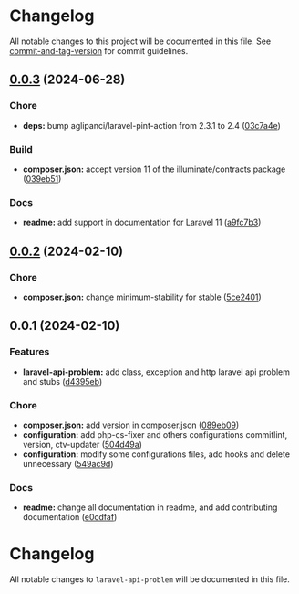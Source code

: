 # Changelog

All notable changes to this project will be documented in this file. See [commit-and-tag-version](https://github.com/absolute-version/commit-and-tag-version) for commit guidelines.

## [0.0.3](https://github.com/pedrosalpr/laravel-api-problem/0.0.2...0.0.3) (2024-06-28)


### Chore

* **deps:** bump aglipanci/laravel-pint-action from 2.3.1 to 2.4 ([03c7a4e](https://github.com/pedrosalpr/laravel-api-problem/commit/03c7a4e88eca93774fbcccfd49f646323d01f298))


### Build

* **composer.json:** accept version 11 of the illuminate/contracts package ([039eb51](https://github.com/pedrosalpr/laravel-api-problem/commit/039eb51eceb63d571f9c837f055b088a3d7c2d1f))


### Docs

* **readme:** add support in documentation for Laravel 11 ([a9fc7b3](https://github.com/pedrosalpr/laravel-api-problem/commit/a9fc7b3f6371c0c6252793620f8ee90a45ef35a6))

## [0.0.2](https://github.com/pedrosalpr/laravel-api-problem/0.0.1...0.0.2) (2024-02-10)


### Chore

* **composer.json:** change minimum-stability for stable ([5ce2401](https://github.com/pedrosalpr/laravel-api-problem/commit/5ce2401a5a704fd88d43b8d184574d42707b7494))

## 0.0.1 (2024-02-10)


### Features

* **laravel-api-problem:** add class, exception and http laravel api problem and stubs ([d4395eb](https://github.com/pedrosalpr/laravel-api-problem/commit/d4395eb5e23f0adf4bca4fe52b40e86913898aee))


### Chore

* **composer.json:** add version in composer.json ([089eb09](https://github.com/pedrosalpr/laravel-api-problem/commit/089eb096b6a91abe60d2f28fe500f847989d2b03))
* **configuration:** add php-cs-fixer and others configurations commitlint, version, ctv-updater ([504d49a](https://github.com/pedrosalpr/laravel-api-problem/commit/504d49a91fa5d1d6bb9623ed331d97c52974e191))
* **configuration:** modify some configurations files, add hooks and delete unnecessary ([549ac9d](https://github.com/pedrosalpr/laravel-api-problem/commit/549ac9dc0b08796cf405819d0c24699d94221f26))


### Docs

* **readme:** change all documentation in readme, and add contributing documentation ([e0cdfaf](https://github.com/pedrosalpr/laravel-api-problem/commit/e0cdfaf0932e6fe47e531b25188a96491ab6b31f))

# Changelog

All notable changes to `laravel-api-problem` will be documented in this file.
